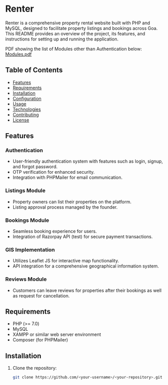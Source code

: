 # Renter

Renter is a comprehensive property rental website built with PHP and MySQL, designed to facilitate property listings and bookings across Goa. This README provides an overview of the project, its features, and instructions for setting up and running the application.

PDF showing the list of Modules other than Authentication below:
[Modules.pdf](https://github.com/Droovian/Renter-DBMS-Project/files/14622540/Modules.pdf)

## Table of Contents
- [Features](#features)
- [Requirements](#requirements)
- [Installation](#installation)
- [Configuration](#configuration)
- [Usage](#usage)
- [Technologies](#technologies)
- [Contributing](#contributing)
- [License](#license)

## Features

### Authentication
- User-friendly authentication system with features such as login, signup, and forgot password.
- OTP verification for enhanced security.
- Integration with PHPMailer for email communication.

### Listings Module
- Property owners can list their properties on the platform.
- Listing approval process managed by the founder.

### Bookings Module
- Seamless booking experience for users.
- Integration of Razorpay API (test) for secure payment transactions.

### GIS Implementation
- Utilizes Leaflet JS for interactive map functionality.
- API integration for a comprehensive geographical information system.

### Reviews Module
- Customers can leave reviews for properties after their bookings as well as request for cancellation.

## Requirements
- PHP (>= 7.0)
- MySQL
- XAMPP or similar web server environment
- Composer (for PHPMailer)

## Installation

1. Clone the repository:
   ```bash
   git clone https://github.com/<your-username>/<your-repository>.git
